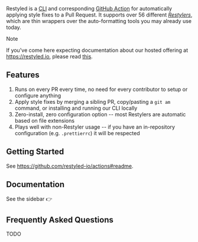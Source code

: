 Restyled is a [CLI](https://github.com/restyled-io/restyler#readme) and corresponding [GitHub Action](https://github.com/restyled-io/actions#readme) for automatically applying style fixes to a Pull Request. It supports over 56 different [_Restylers_](https://docs.restyled.io/available-restylers/), which are thin wrappers over the auto-formatting tools you may already use today.

> [!NOTE]
> If you've come here expecting documentation about our hosted offering at https://restyled.io, please read [this](https://github.com/restyled-io/restyled.io/wiki/GitHub-Actions-Pivot).

## Features

1. Runs on every PR every time, no need for every contributor to setup or configure anything
1. Apply style fixes by merging a sibling PR, copy/pasting a `git am` command, or installing and running our CLI locally
1. Zero-install, zero configuration option -- most Restylers are automatic based on file extensions
1. Plays well with non-Restyler usage -- if you have an in-repository configuration (e.g. `.prettierrc`) it will be respected

## Getting Started

See https://github.com/restyled-io/actions#readme.

## Documentation

See the sidebar :point_right: 

## Frequently Asked Questions

TODO
